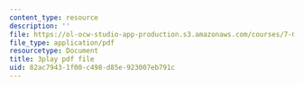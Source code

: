 ```yaml
---
content_type: resource
description: ''
file: https://ol-ocw-studio-app-production.s3.amazonaws.com/courses/7-01sc-fundamentals-of-biology-fall-2011/82ac79431f00c498d85e923007eb791c_sAD1Xr3-rmI.pdf
file_type: application/pdf
resourcetype: Document
title: 3play pdf file
uid: 82ac7943-1f00-c498-d85e-923007eb791c
---
```

